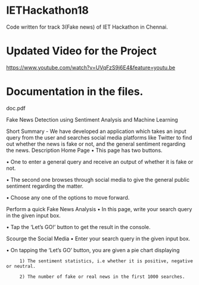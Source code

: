 # IETHackathon18
Code written for track 3(Fake news) of IET Hackathon in Chennai.

# Updated Video for the Project
https://www.youtube.com/watch?v=UVqFzS9j6E4&feature=youtu.be

# Documentation in the files.
doc.pdf


Fake News Detection using Sentiment Analysis and Machine Learning

Short Summary - We have developed an application which takes an input query from the user and searches social media platforms like Twitter to find out whether the news is fake or not, and the general sentiment regarding the news. 
Description
Home Page
  •	This page has two buttons. 
  
  •	One to enter a general query and receive an output of whether it is fake or not.
  
  •	The second one browses through social media to give the general public sentiment regarding the matter.
  
  •	Choose any one of the options to move forward.
  
Perform a quick Fake News Analysis
  •	In this page, write your search query in the given input box.
  
  •	Tap the ‘Let’s GO!’ button to get the result in the console.
  
Scourge the Social Media
  •	Enter your search query in the given input box.
  
  •	On tapping the ‘Let’s GO’ button, you are given a pie chart displaying 
  
         1) The sentiment statistics, i.e whether it is positive, negative or neutral.
         
         2) The number of fake or real news in the first 1000 searches.
         
